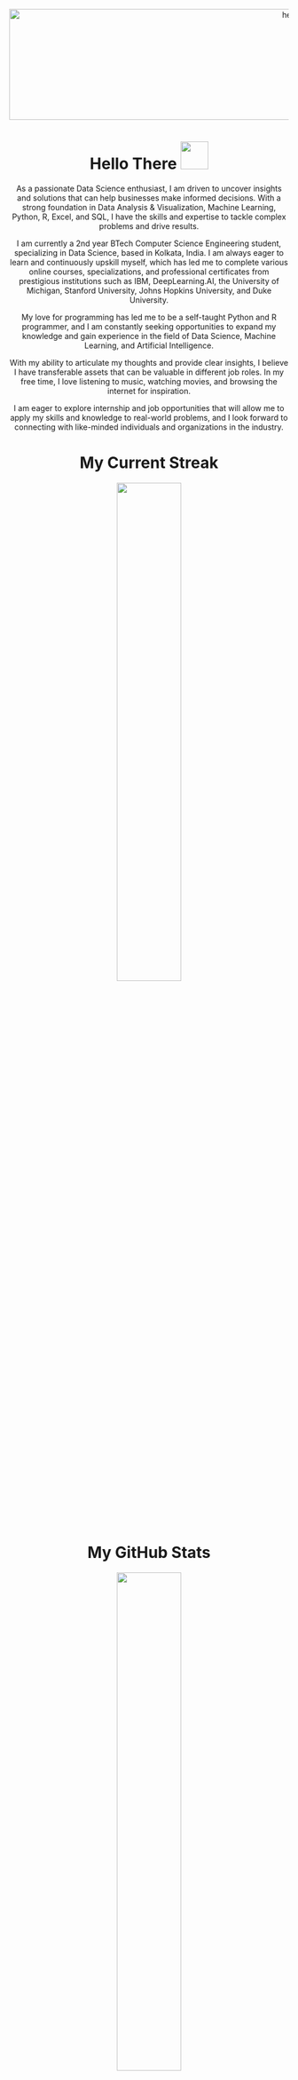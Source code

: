 
<p align="center">
  <img width="1000px" height="200px" src="https://user-images.githubusercontent.com/86102231/212647044-9450f06b-2eb6-4633-b1fb-4d02112a6cb6.png" alt="hello">
</p>
<h1 align="center"> Hello There <img src="https://raw.githubusercontent.com/ABSphreak/ABSphreak/master/gifs/Hi.gif" width="50px"> </h1> 

<p align="center">
	As a passionate Data Science enthusiast, I am driven to uncover insights and solutions that can help businesses make informed decisions. With a strong foundation in Data Analysis & Visualization, Machine Learning, Python, R, Excel, and SQL, I have the skills and expertise to tackle complex problems and drive results.</p>
<p align="center">
I am currently a 2nd year BTech Computer Science Engineering student, specializing in Data Science, based in Kolkata, India. I am always eager to learn and continuously upskill myself, which has led me to complete various online courses, specializations, and professional certificates from prestigious institutions such as IBM, DeepLearning.AI, the University of Michigan, Stanford University, Johns Hopkins University, and Duke University. 
</p>
<p align="center">
My love for programming has led me to be a self-taught Python and R programmer, and I am constantly seeking opportunities to expand my knowledge and gain experience in the field of Data Science, Machine Learning, and Artificial Intelligence.
</p>
<p align="center">
With my ability to articulate my thoughts and provide clear insights, I believe I have transferable assets that can be valuable in different job roles. In my free time, I love listening to music, watching movies, and browsing the internet for inspiration.
</p>
<p align="center">
I am eager to explore internship and job opportunities that will allow me to apply my skills and knowledge to real-world problems, and I look forward to connecting with like-minded individuals and organizations in the industry.
</p>



<h1 align="center"> My Current Streak </h1>

<p align="center">
	
  <img width="48%" src="https://github-readme-streak-stats.herokuapp.com/?user=GaurabKundu1&theme=tokyonight" />
  
</p>

<h1 align="center"> My GitHub Stats </h1> 
	
<p align="center">
<a href="https://github.com/GaurabKundu1/">
  <img src="https://github-readme-stats.vercel.app/api?username=GaurabKundu1&include_all_commits=true&count_private=true&show_icons=true&line_height=20&title_color=7A7ADB&icon_color=2234AE&text_color=D3D3D3&bg_color=0,000000,130F40" width="48%"/>
</a>
</p>

<h1 align="center"> Languages and Tools </h1>

<p align="center">
<img alt="Python" src="https://img.shields.io/badge/python-%2314354C.svg?&style=for-the-badge&logo=python&logoColor=white"/>
<img alt="R" src="https://img.shields.io/badge/R-276DC3?style=for-the-badge&logo=r&logoColor=white"/>
<img alt="C" src="https://img.shields.io/badge/C-%2314854C.svg?&style=for-the-badge&logo=c&logoColor=white"/>
<img alt="Jupyter" src="https://img.shields.io/badge/Jupyter-F37626.svg?&style=for-the-badge&logo=Jupyter&logoColor=white"/>
<img alt="HTML5" src="https://img.shields.io/badge/html5-%23E34F26.svg?&style=for-the-badge&logo=html5&logoColor=white"/>
<img alt="CSS3" src="https://img.shields.io/badge/css3-%231572B6.svg?&style=for-the-badge&logo=css3&logoColor=white"/>
<img alt="Javascript" src="https://img.shields.io/badge/javascript-%2300599C.svg?&style=for-the-badge&logo=javascript&ogoColor=white"/>
<img alt="IBMDb2" src="https://img.shields.io/badge/ibmdb2-%2300f.svg?&style=for-the-badge&logo=ibmdb2&logoColor=white"/>
<img alt="IBM Cloud" src="https://img.shields.io/badge/IBMCloud-%23FF9900.svg?&style=for-the-badge&logo=ibm-cloud&logoColor=white"/>
<img alt="Numpy" src="https://img.shields.io/badge/Numpy-777BB4?style=for-the-badge&logo=numpy&logoColor=white"/>
<img alt="Pandas" src="https://img.shields.io/badge/Pandas-2C2D72?style=for-the-badge&logo=pandas&logoColor=white"/>
<img alt="Plotly" src="https://img.shields.io/badge/Plotly-239120?style=for-the-badge&logo=plotly&logoColor=white"/>
<img alt="Excel " src="https://img.shields.io/badge/Microsoft_Excel-217346?style=for-the-badge&logo=microsoft-excel&logoColor=white "/> 
<img alt="Ppt" src="https://img.shields.io/badge/Microsoft_PowerPoint-B7472A?style=for-the-badge&logo=microsoft-powerpoint&logoColor=white "/> 
<img alt="Word" src="https://img.shields.io/badge/Microsoft_Word-2B579A?style=for-the-badge&logo=microsoft-word&logoColor=white "/> 
<img alt="Spreadsheets" src="https://img.shields.io/badge/Google%20Sheets-34A853?style=for-the-badge&logo=google-sheets&logoColor=white "/> 
<img alt="RStudio" src="https://img.shields.io/badge/rstudio-143?style=for-the-badge&logo=rstudio&logoColor=blue&color=blue&labelColor=white "/> 
<img alt="Tableau" src="https://img.shields.io/badge/Tableau-66595C?style=for-the-badge&logo=Tableau&logoColor=white "/> 
<img alt="VSCode" src="https://img.shields.io/badge/Visual_Studio_Code-0078D4?style=for-the-badge&logo=visual%20studio%20code&logoColor=white "/> 
<img alt="Chrome" src="https://img.shields.io/badge/Google_chrome-4285F4?style=for-the-badge&logo=Google-chrome&logoColor=white "/> 
</p>

<h2 style="text-align:center">
                <p style="color:#0BCEAF;">
                <b>PROGRAMMING LANGUAGES</b>
                </p>
            </h2>
        
<div class="center">

<a href="https://www.python.org/"> <img src="https://cdn.jsdelivr.net/gh/devicons/devicon/icons/python/python-original.svg" height="70px" width="70px"/></a>&nbsp;&nbsp;&nbsp;&nbsp;

<a href="https://www.r-project.org/"> <img src="https://cdn.jsdelivr.net/gh/devicons/devicon/icons/r/r-original.svg" height="70px" width="70px"/></a>&nbsp;&nbsp;&nbsp;&nbsp;

<a href="https://sqlzoo.net/wiki/SQL_Tutorial"> <img src="https://github.com/GaurabKundu1/Breast-Cancer-Survival-Prediction/assets/86102231/3e8b22c5-8558-41d4-a89f-302ca9321593" height="65px" width="50px"/></a>&nbsp;&nbsp;&nbsp;&nbsp;

<a href="https://www.java.com/en/"> <img src="https://cdn.jsdelivr.net/gh/devicons/devicon/icons/java/java-original.svg" height="70px" width="70px"/></a>&nbsp;&nbsp;&nbsp;&nbsp;

<a href="hhttps://www.markdowntutorial.com/"> <img src="https://cdn.jsdelivr.net/gh/devicons/devicon/icons/markdown/markdown-original.svg" height="70px" width="70px"/></a>&nbsp;&nbsp;&nbsp;&nbsp;

<a href="https://gcc.gnu.org/"> <img src="https://cdn.jsdelivr.net/gh/devicons/devicon/icons/c/c-original.svg" height="70px" width="70px"/></a>
        
</div>

<h2 style="text-align:center">
                <p style="color:#0BCEAF;">
                <b>TOOLS & TECHNOLOGIES</b>
                </p>
            </h2>
        
<P align="center">

<a href="https://www.tensorflow.org/"> <img src="https://github.com/GaurabKundu1/Breast-Cancer-Survival-Prediction/assets/86102231/02998cf7-3337-47fd-b111-086329ce97a8" height="70px" width="70px"/></a>&nbsp;&nbsp;&nbsp;&nbsp;

<a href="https://keras.io/"> <img src="https://github.com/GaurabKundu1/Breast-Cancer-Survival-Prediction/assets/86102231/697d8ee5-4c4b-47b5-b57e-78606eb4aa0a" height="70px" width="70px"/></a>&nbsp;&nbsp;&nbsp;&nbsp;

<a href="https://pandas.pydata.org/"> <img src="https://cdn.jsdelivr.net/gh/devicons/devicon/icons/pandas/pandas-original-wordmark.svg" height="70px" width="70px"/></a>&nbsp;&nbsp;&nbsp;&nbsp;

<a href="https://numpy.org/"> <img src="https://github.com/GaurabKundu1/Breast-Cancer-Survival-Prediction/assets/86102231/d76c3f7c-38ea-4643-9ce8-e4e2e3a1049d" height="65px" width="50px"/></a>&nbsp;&nbsp;&nbsp;&nbsp;

<a href="https://scipy.org/"> <img src="https://github.com/GaurabKundu1/Breast-Cancer-Survival-Prediction/assets/86102231/3c42603a-504a-4d33-b3db-02a3c399d64f" height="90px" width="70px"/></a>&nbsp;&nbsp;&nbsp;&nbsp;

<a href="https://scikit-learn.org/stable/"> <img src="https://github.com/GaurabKundu1/Breast-Cancer-Survival-Prediction/assets/86102231/506b7ddd-de41-4d71-bdca-983e3ec834f2" height="55px" width="70px"/></a>&nbsp;&nbsp;&nbsp;&nbsp;

<a href="https://matplotlib.org/stable/api/_as_gen/matplotlib.pyplot.scatter.html"> <img src="https://github.com/GaurabKundu1/Breast-Cancer-Survival-Prediction/assets/86102231/9ee20b7d-b880-45a4-abd5-85312ebf485b" height="70px" width="90px"/></a>&nbsp;&nbsp;&nbsp;&nbsp;

<a href="https://plotly.com/"> <img src="https://github.com/GaurabKundu1/Breast-Cancer-Survival-Prediction/assets/86102231/ab8afa7a-c9b9-4ea4-9e5e-9a37cf828d2e" height="50px" width="100px"/></a>&nbsp;&nbsp;&nbsp;&nbsp;

<a href="https://pypi.org/project/beautifulsoup4/"> <img src="https://github.com/GaurabKundu1/Breast-Cancer-Survival-Prediction/assets/86102231/cb1b7f0d-48f6-4e71-9ae4-0518fd30fb5f" height="80px" width="70px"/></a>&nbsp;&nbsp;&nbsp;&nbsp;
            

<a href="https://cran.r-project.org/web/packages/dplyr/vignettes/dplyr.html"> <img src="https://github.com/GaurabKundu1/Breast-Cancer-Survival-Prediction/assets/86102231/00c851fa-0109-4a9f-8cfe-926a9d9f4f5f" height="60px" width="60px"/></a>&nbsp;&nbsp;&nbsp;&nbsp;

<a href="https://ggplot2.tidyverse.org/"> <img src="https://github.com/GaurabKundu1/Breast-Cancer-Survival-Prediction/assets/86102231/e3e472c6-aa0c-40f0-8efc-5c03bbb2792e" height="60px" width="60px"/></a>&nbsp;&nbsp;&nbsp;&nbsp;

<a href="https://www.r-project.org/nosvn/pandoc/devtools.html"> <img src="https://github.com/GaurabKundu1/Breast-Cancer-Survival-Prediction/assets/86102231/fab539b6-8eed-429f-b9d7-a021e55f2831" height="60px" width="60px"/></a>&nbsp;&nbsp;&nbsp;&nbsp;

<a href="https://tidyr.tidyverse.org/"> <img src="https://github.com/GaurabKundu1/Breast-Cancer-Survival-Prediction/assets/86102231/cac8bdb3-ed4a-4411-9bac-842c1ea5c929" height="60px" width="60px"/></a>&nbsp;&nbsp;&nbsp;&nbsp;

<a href="https://www.tidyverse.org/"> <img src="https://github.com/GaurabKundu1/Breast-Cancer-Survival-Prediction/assets/86102231/9ba166bf-9ed1-4415-b56a-d38d95e82671" height="60px" width="60px"/></a>&nbsp;&nbsp;&nbsp;&nbsp;

<a href="https://shiny.posit.co/"> <img src="https://github.com/GaurabKundu1/Breast-Cancer-Survival-Prediction/assets/86102231/7916eeab-dc85-4d74-b113-c6688946d607" height="60px" width="60px"/></a>&nbsp;&nbsp;&nbsp;&nbsp;

<a href="https://lubridate.tidyverse.org/"> <img src="https://github.com/GaurabKundu1/Breast-Cancer-Survival-Prediction/assets/86102231/8a9028b2-c73d-41ab-ad81-cd5cc076649d" height="60px" width="60px"/></a>&nbsp;&nbsp;&nbsp;&nbsp;

<a href="https://rmarkdown.rstudio.com/"> <img src="https://github.com/GaurabKundu1/Breast-Cancer-Survival-Prediction/assets/86102231/550adbb9-5171-44ab-92f8-6a7f4a4d7cfb" height="60px" width="60px"/></a>&nbsp;&nbsp;&nbsp;&nbsp;

<a href="https://cran.r-project.org/web/packages/knitr/index.html"> <img src="https://github.com/GaurabKundu1/Breast-Cancer-Survival-Prediction/assets/86102231/4ce8f8a6-313d-4e82-bb66-f9f459bed103" height="60px" width="60px"/></a>&nbsp;&nbsp;&nbsp;&nbsp;


<a href="https://git-scm.com/"> <img src="https://cdn.jsdelivr.net/gh/devicons/devicon/icons/git/git-original-wordmark.svg" height="70px" width="70px"/></a>&nbsp;&nbsp;&nbsp;&nbsp;

<a href="https://jupyter.org/"> <img src="https://cdn.jsdelivr.net/gh/devicons/devicon/icons/jupyter/jupyter-original-wordmark.svg" height="65px" width="65px"/></a>&nbsp;&nbsp;&nbsp;&nbsp;

<a href="https://posit.co/products/open-source/rstudio/"> <img src="https://github.com/GaurabKundu1/Breast-Cancer-Survival-Prediction/assets/86102231/3ba91c53-a2f4-4bcd-b14d-26d81a63963f" height="50px" width="80px"/></a>&nbsp;&nbsp;&nbsp;&nbsp;

<a href="https://code.visualstudio.com/"> <img src="https://cdn.jsdelivr.net/gh/devicons/devicon/icons/vscode/vscode-original-wordmark.svg" height="60px" width="60px"/></a>&nbsp;&nbsp;&nbsp;&nbsp;


<a href="https://www.microsoft.com/en-in/microsoft-365/excel"> <img src="https://github.com/GaurabKundu1/Breast-Cancer-Survival-Prediction/assets/86102231/bc6b4ff7-bae7-4c75-a9f9-a0fcb45ea392" height="50px" width="50px"/></a>&nbsp;&nbsp;&nbsp;&nbsp;

<a href="https://www.microsoft.com/en-in/microsoft-365/powerpoint"> <img src="https://github.com/GaurabKundu1/Breast-Cancer-Survival-Prediction/assets/86102231/5a28fe4d-f855-45f2-95f9-a40ede2cb3fb" height="50px" width="50px"/></a>&nbsp;&nbsp;&nbsp;&nbsp;

<a href="https://www.microsoft.com/en-in/microsoft-365/word?activetab=tabs%3afaqheaderregion3"> <img src="https://github.com/GaurabKundu1/Breast-Cancer-Survival-Prediction/assets/86102231/628b2b31-69d6-4bdf-94e0-2587462a4f43" height="50px" width="50px"/></a>&nbsp;&nbsp;&nbsp;&nbsp;


<a href="https://www.canva.com/"> <img src="https://github.com/GaurabKundu1/Breast-Cancer-Survival-Prediction/assets/86102231/059a6439-b35a-4935-99e0-c9a487dda651" height="50px" width="50px"/></a>&nbsp;&nbsp;&nbsp;&nbsp;

<a href="https://www.tableau.com/"> <img src="https://github.com/GaurabKundu1/Breast-Cancer-Survival-Prediction/assets/86102231/c7807ffb-8072-445d-8e63-90f5ef8048a2" height="50px" width="60px"/></a>&nbsp;&nbsp;&nbsp;&nbsp;

<a href="https://powerbi.microsoft.com/en-us/"> <img src="https://github.com/GaurabKundu1/Breast-Cancer-Survival-Prediction/assets/86102231/0fe10211-3c66-4738-8805-a689df5b7f01" height="90px" width="90px"/></a>&nbsp;&nbsp;&nbsp;&nbsp;

<a href="https://www.sqlite.org/index.html"> <img src="https://cdn.jsdelivr.net/gh/devicons/devicon/icons/sqlite/sqlite-original-wordmark.svg" height="70px" width="70px"/></a>&nbsp;&nbsp;&nbsp;&nbsp;

</p>


<h1 align="center"> Most Used Languages </h1>

<p align="center">
<a href="https://github.com/GaurabKundu1/">
  <img src="https://github-readme-stats.vercel.app/api/top-langs?username=GaurabKundu1&show_icons=true&locale=en&layout=compact&line_height=20&title_color=7A7ADB&icon_color=2234AE&text_color=D3D3D3&bg_color=0,000000,130F40" width="375"  alt="GaurabKundu1"/>
</a>
</p>

<h1 align="center"> My Contribution Graph </h1>

<p align="center">
<a href="https://github.com/GaurabKundu1/">
<img src="https://github-readme-activity-graph.cyclic.app/graph?username=GaurabKundu1&theme=react-dark">
</a>
</p>
<!-- Social -->

<h1 align="center"> How to Reach Me </h1>

<table align="center" width="100%">
    </td>
    <td align="center">
      <h3>Connect with me:</h3>
      <table>
        <tr>
          <td align="left" width="300">
<p align="center">
            <a href="https://twitter.com/GaurabKundu6">
              <img width="30%" src="https://cdn2.iconfinder.com/data/icons/social-media-2199/64/social_media_isometric_6-twitter-512.png" />
            </a>
</p>
          </td>
	  <td align="left" width="300">
<p align="center">
            <a href="https://www.linkedin.com/in/gaurab-kundu/">
              <img width="30%"src="https://cdn2.iconfinder.com/data/icons/social-media-2199/64/social_media_isometric_14-linkedin-512.png" />
            </a>
</p>
          </td>    
        </tr>
      </table>
	</td>
</table>
    

<h1 align="center"> :trophy: Git Profile Trophies </h1>

<p align="center">
<a href="https://github.com/GaurabKundu1/">
<img src="https://github-profile-trophy.vercel.app/?username=GaurabKundu1&theme=algolia">
</a>
</p>




    
<!---
GaurabKundu1/GaurabKundu1 is a ✨ special ✨ repository because its `README.md` (this file) appears on your GitHub profile.
You can click the Preview link to take a look at your changes.
--->
